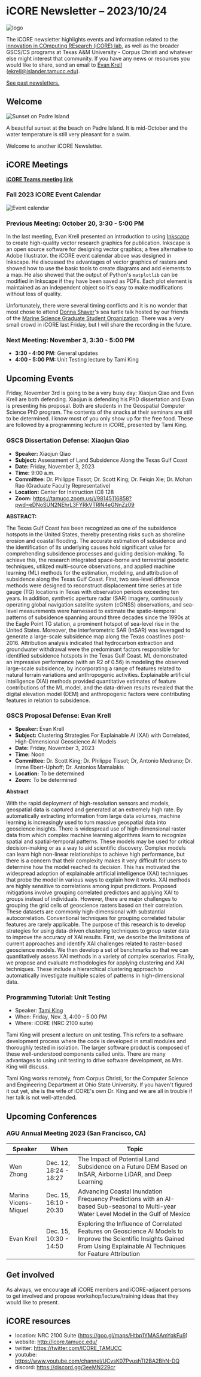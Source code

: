 # iCORE Newsletter – 2023/10/24

![logo](../img/logo_plain_sm.jpg)

The iCORE newsletter highlights events and information related to the [innovation in COmputing REsearch (iCORE) lab](https://icore.tamucc.edu/),
as well as the broader GSCS/CS programs at Texas A&M University - Corpus Christi and whatever else might interest that community.
If you have any news or resources you would like to share, send an email to [Evan Krell](https://scholar.google.com/citations?user=jLuwYGAAAAAJ&hl=en) (ekrell@islander.tamucc.edu).

[See past newsletters.](https://github.com/ekrell/icore_website/tree/main/news)

## Welcome

![Sunset on Padre Island](../img/beachday_sunset.jpg)

A beautiful sunset at the beach on Padre Island. It is mid-October and the water temperature is still very pleasant for a swim. 

Welcome to another iCORE Newsletter. 

## iCORE Meetings

**[iCORE Teams meeting link](https://teams.microsoft.com/l/meetup-join/19%3Ameeting_MDdlZDBiMTgtYzVjNS00YjhhLWE5OTctY2Y5YzMyYTljNzU5%40thread.v2/0?context=%7B%22Tid%22%3A%2234cbfaf1-67a6-4781-a9ca-514eb2550b66%22%2C%22Oid%22%3A%22994c008b-0707-4f3c-8ac0-73b65e733430%22%2C%22MessageId%22%3A%220%22%7D)**

### Fall 2023 iCORE Event Calendar

![Event calendar](../img/icore_events_fall2023.png)

### Previous Meeting: October 20, 3:30 - 5:00 PM

In the last meeting, Evan Krell presented an introduction to using [Inkscape](https://inkscape.org/) to create high-quality vector research graphics for publication. Inkscape is an open source software for designing vector graphics; a free alternative to Adobe Illustrator. the iCORE event calendar above was designed in Inkscape. He discussed the advantages of vector graphics of rasters and showed how to use the basic tools to create diagrams and add elements to a map. He also showed that the output of Python's `matplotlib` can be modified in Inkscape if they have been saved as PDFs. Each plot element is maintained as an independent object so it's easy to make modifications without loss of quality. 

Unfortunately, there were several timing conflicts and it is no wonder that most chose to attend [Donna Shaver](https://www.gulfbase.org/people/dr-donna-j-shaver)'s sea turtle talk hosted by our friends of the [Marine Science Graduate Student Organization](https://msgsoresearchforum.wixsite.com/msgsosymposium). There was a very small crowd in iCORE last Friday, but I will share the recording in the future.

### Next Meeting: November 3, 3:30 - 5:00 PM

- **3:30 - 4:00 PM:** General updates
- **4:00 - 5:00 PM:** Unit Testing lecture by Tami King

## Upcoming Events

Friday, November 3rd is going to be a very busy day: Xiaojun Qiao and Evan Krell are both defending. Xiaojun is defending his PhD dissertation and Evan is presenting his proposal. Both are students in the Geospatial Computer Science PhD program. The contents of the snacks at their seminars are still to be determined. I know most of you only show up for the free food. These are followed by a programming lecture in iCORE, presented by Tami King. 

### GSCS Dissertation Defense: Xiaojun Qiao

- **Speaker:** Xiaojun Qiao
- **Subject:** Assessment of Land Subsidence Along the Texas Gulf Coast
- **Date:** Friday, November 3, 2023
- **Time:** 9:00 a.m.
- **Committee:** Dr. Philippe Tissot; Dr. Scott King; Dr. Feiqin Xie; Dr. Mohan Rao (Graduate Faculty Representative)
- **Location:** Center for Instruction (CI) 128
- **Zoom:** https://tamucc.zoom.us/j/98145116858?pwd=eDNoSUN2NEhrL3FYRkVTRlN4eGNnZz09 

**ABSTRACT:**

The Texas Gulf Coast has been recognized as one of the subsidence hotspots in the United States, thereby presenting risks such as shoreline erosion and coastal flooding. The accurate estimation of subsidence and the identification of its underlying causes hold significant value for comprehending subsidence processes and guiding decision-making. To achieve this, the research integrated space-borne and terrestrial geodetic techniques, utilized multi-source observations, and applied machine learning (ML) methods for the estimation, modeling, and attribution of subsidence along the Texas Gulf Coast. First, two sea-level difference methods were designed to reconstruct displacement time series at tide gauge (TG) locations in Texas with observation periods exceeding ten years. In addition, synthetic aperture radar (SAR) imagery, continuously operating global navigation satellite system (cGNSS) observations, and sea-level measurements were harnessed to estimate the spatio-temporal patterns of subsidence spanning around three decades since the 1990s at the Eagle Point TG station, a prominent hotspot of sea-level rise in the United States. Moreover, the interferometric SAR (InSAR) was leveraged to generate a large-scale subsidence map along the Texas coastlines post-2016. Attribution analysis indicated that hydrocarbon extraction and groundwater withdrawal were the predominant factors responsible for identified subsidence hotspots in the Texas Gulf Coast. ML demonstrated an impressive performance (with an R2 of 0.56) in modeling the observed large-scale subsidence, by incorporating a range of features related to natural terrain variations and anthropogenic activities. Explainable artificial intelligence (XAI) methods provided quantitative estimates of feature contributions of the ML model, and the data-driven results revealed that the digital elevation model (DEM) and anthropogenic factors were contributing features in relation to subsidence.


### GSCS Proposal Defense: Evan Krell

- **Speaker:** Evan Krell
- **Subject:** Clustering Strategies For Explainable AI (XAI) with Correlated, High-Dimensional Geoscience AI Models
- **Date:** Friday, November 3, 2023
- **Time:** Noon
- **Committee:** Dr. Scott King; Dr. Philippe Tissot; Dr, Antonio Medrano; Dr. Imme Ebert-Uphoff; Dr. Antonios Mamalakis
- **Location:** To be determined
- **Zoom:** To be determined

**Abstract** 

With the rapid deployment of high-resolution sensors and models, geospatial data is captured and generated at an extremely high rate. By automatically extracting information from large data volumes, machine learning is increasingly used to turn massive geospatial data into geoscience insights. There is widespread use of high-dimensional raster data from which complex machine learning algorithms learn to recognize spatial and spatial-temporal patterns. These models may be used for critical decision-making or as a way to aid scientific discovery. Complex models can learn high non-linear relationships to achieve high performance, but there is a concern that their complexity makes it very difficult for users to determine how the model reached its decision. This has motivated the widespread adoption of explainable artificial intelligence (XAI) techniques that probe the model in various ways to explain how it works. XAI methods are highly sensitive to correlations among input predictors. Proposed mitigations involve grouping correlated predictors and applying XAI to groups instead of individuals. However, there are major challenges to grouping the grid cells of geoscience rasters based on their correlation. These datasets are commonly high-dimensional with substantial autocorrelation. Conventional techniques for grouping correlated tabular features are rarely applicable. The purpose of this research is to develop strategies for using data-driven clustering techniques to group raster data to improve the accuracy of XAI results. First, we describe the limitations of current approaches and identify XAI challenges related to raster-based geoscience models. We then develop a set of benchmarks so that we can quantitatively assess XAI methods in a variety of complex scenarios. Finally, we propose and evaluate methodologies for applying clustering and XAI techniques. These include a hierarchical clustering approach to automatically investigate multiple scales of patterns in high-dimensional data. 

### Programming Tutorial: Unit Testing

- Speaker: [Tami King](http://web.cse.ohio-state.edu/~king.281/) 
- When: Friday, Nov. 3, 4:00 - 5:00 PM
- Where: iCORE (NRC 2100 suite)

Tami King will present a lecture on unit testing. This refers to a software development process where the code is developed in small modules and thoroughly tested in isolation. The larger software product is composed of these well-understood components called units. There are many advantages to using unit testing to drive software development, as Mrs. King will discuss. 

Tami King works remotely, from Corpus Christi, for the Computer Science and Engineering Department at Ohio State University. If you haven't figured it out yet, she is the wife of iCORE's own Dr. King and we are all in trouble if her talk is not well-attended. 

## Upcoming Conferences

### AGU Annual Meeting 2023 (San Francisco, CA)

| **Speaker** | **When**               | **Topic**                                                                                                                                                                     | 
|-------------|------------------------|-------------------------------------------------------------------------------------------------------------------------------------------------------------------------------|
| Wen Zhong   | Dec. 12, 18:24 - 18:27 | The Impact of Potential Land Subsidence on a Future DEM Based on InSAR, Airborne LiDAR, and Deep Learning                                                                     | 
| Marina Vicens-Miquel | Dec. 15, 16:10 - 20:30 | Advancing Coastal Inundation Frequency Predictions with an AI-based Sub-seasonal to Multi-year Water Level Model in the Gulf of Mexico                                        | 
| Evan Krell  | Dec. 15, 10:30 - 14:50 | Exploring the Influence of Correlated Features on Geoscience AI Models to Improve the Scientific Insights Gained From Using Explainable AI Techniques for Feature Attribution | 


## Get involved

As always, we encourage all iCORE members and iCORE-adjacent persons to get involved and propose workshop/lecture/training ideas that they would like to present.

## iCORE resources

- location: NRC 2100 Suite (https://goo.gl/maps/Htbp1YMASAmYqkFu9)
- website: http://icore.tamucc.edu/
- twitter: https://twitter.com/ICORE_TAMUCC
- youtube: https://www.youtube.com/channel/UCvsK07PvushTI2BA2BhN-DQ
- discord: https://discord.gg/3eeMN229cr





